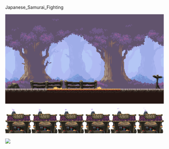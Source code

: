 Japanese_Samurai_Fighting


![](https://github.com/VitRod/Japanese_Samurai_Fighting/blob/main/img/background.png)
![](https://github.com/VitRod/Japanese_Samurai_Fighting/blob/main/img/shop.png)

![]( https://pbs.twimg.com/media/FcWdNKiWAAA0YKJ?format=png&name=medium  )

